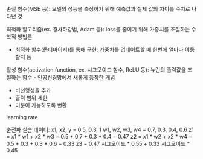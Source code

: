 손실 함수(MSE 등): 모델의 성능을 측정하기 위해 예측값과 실제 값의 차이를 수치로 나타낸 것

최적화 알고리즘(ex. 경사하강법, Adam 등): loss를 줄이기 위해 가중치를 조절하는 수학적 방법론
- 최적화 함수(옵티마이저)를 통해 구현: 가중치를 업데이트할 때 한번에 얼마나 이동할지 등

활성 함수(activation function, ex. 시그모이드 함수, ReLU 등): 뉴런의 출력값을 조절하는 함수 - 인공신경망에서 새롭게 등장한 개념
- 비선형성을 추가
- 출력 범위 제한
- 미분이 가능하도록 변환

learning rate

순전파 실습
데이터: x1, x2, y = 0.5, 0.3, 1
w1, w2, w3, w4 = 0.7, 0.3, 0.4, 0.6
z1 = x1 * w1 + x2 * w3
  = 0.5 * 0.7 + 0.3 * 0.4
  = 0.47
z2 = x1 * w2 + x2 * w4
  = 0.5 * 0.3 + 0.3 * 0.6
  = 0.33
z3 = 0.47 시그모이드 * 0.55 + 0.33 시그모이드 * 0.45




